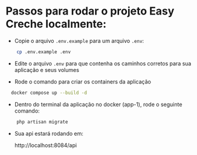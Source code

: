 # Passos para rodar o projeto Easy Creche localmente:

- Copie o arquivo `.env.example` para um arquivo `.env`:

```bash
    cp .env.example .env
```

- Edite o arquivo `.env` para que contenha os caminhos corretos para sua aplicação e seus volumes

- Rode o comando para criar os containers da aplicação

```bash
  docker compose up --build -d
```

- Dentro do terminal da aplicação no docker (app-1), rode o seguinte comando:

```bash
    php artisan migrate
```

- Sua api estará rodando em:

    http://localhost:8084/api
